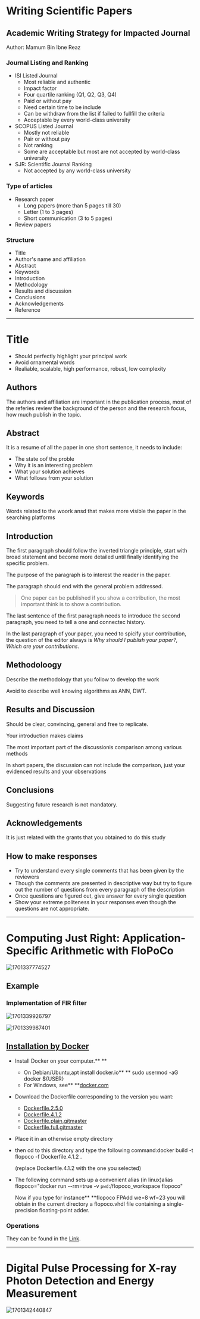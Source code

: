 # Writing Scientific Papers

## Academic Writing Strategy for Impacted Journal

Author: Mamum Bin Ibne Reaz

### Journal Listing and Ranking

- ISI Listed Journal
  - Most reliable and authentic
  - Impact factor
  - Four quartile ranking (Q1, Q2, Q3, Q4)
  - Paid or without pay
  - Need certain time to be include
  - Can be withdraw from the list if failed to fullfill the criteria
  - Acceptable by every world-class university
- SCOPUS Listed Journal
  - Mostly not reliable
  - Pair or without pay
  - Not ranking
  - Some are acceptable but most are not accepted by world-class university
- SJR: Scientific Journal Ranking
  - Not accepted by any world-class university

### Type of articles

- Research paper
  - Long papers (more than 5 pages till 30)
  - Letter (1 to 3 pages)
  - Short communication (3 to 5 pages)
- Review papers

### Structure

- Title
- Author's name and affiliation
- Abstract
- Keywords
- Introduction
- Methodology
- Results and discussion
- Conclusions
- Acknowledgements
- Reference

---

# Title

- Should perfectly highlight your principal work
- Avoid ornamental words
- Realiable, scalable, high performance, robust, low complexity

## Authors

The authors and affiliation are important in the publication process, most of the referies review the background of the person and the research focus, how much publish in the topic.

## Abstract

It is a resume of all the paper in one short sentence, it needs to include:

- The state oof the proble
- Why it is an interesting problem
- What your solution achieves
- What follows from your solution

## Keywords

Words related to the woork ansd that makes more visible the paper in the searching platforms

## Introduction

The first paragraph should follow the inverted triangle principle, start with broad statement and become more detailed until finally identifying the specific problem. 

The purpose of the paragraph is to interest the reader in the paper.

The paragraph should end with the general problem addressed.

> One paper can be published if you show a contribution, the most important think is to show a contribution.

The last sentence of the first paragraph needs to introduce the second paragraph, you need to tell a one and connectec history.

In the last paragraph of your paper, you need to spicify your contribution, the question of the editor always is *Why should I publish your paper?*, *Which are your contributions*.

## Methodoloogy

Describe the methodology that you follow to develop the work

Avoid to describe well knowing algorithms as ANN, DWT.

## Results and Discussion

Should be clear, convincing, general and free to replicate.

Your introduction makes claims

The most important part of the discussionis comparison among various methods

In short papers, the discussion can not include the comparison, just your evidenced results and your observations

## Conclusions

Suggesting future research is not mandatory.

## Acknowledgements

It is just related with the grants that you obtained to do this study

## How to make responses

- Try to understand every single comments that has been given by the reviewers
- Though the comments are presented in descriptive way but try to figure out the number of questions from every paragraph of the description
- Once questions are figured out, give answer for every single question
- Show your extreme politeness in your responses even though the questions are not appropriate.

---

# Computing Just Right: Application-Specific Arithmetic with FloPoCo

![1701337774527](image/Dia_09/1701337774527.png)

## Example

### Implementation of FIR filter

![1701339926797](image/Dia_09/1701339926797.png)

![1701339987401](image/Dia_09/1701339987401.png)



## [Installation by Docker]()

* Install Docker on your computer.** **

  * On Debian/Ubuntu,apt install docker.io** **
    sudo usermod -aG docker ${USER}
  * For Windows, see** **[docker.com](https://www.docker.com/)
* Download the Dockerfile corresponding to the version you want:

  * [Dockerfile.2.5.0](http://flopoco.org/Docker/Dockerfile.2.5.0)
  * [Dockerfile.4.1.2](http://flopoco.org/Docker/Dockerfile.4.1.2)
  * [Dockerfile.plain.gitmaster](http://flopoco.org/Docker/Dockerfile.plain.gitmaster)
  * [Dockerfile.full.gitmaster](http://flopoco.org/Docker/Dockerfile.full.gitmaster)
* Place it in an otherwise empty directory
* then cd to this directory and type the following command:docker build -t flopoco -f Dockerfile.4.1.2 .

  (replace Dockerfile.4.1.2 with the one you selected)
* The following command sets up a convenient alias (in linux)alias flopoco="docker run --rm=true -v `pwd`:/flopoco_workspace flopoco"

  Now if you type for instance** **flopoco FPAdd we=8 wf=23
  you will obtain in the current directory a flopoco.vhdl file containing a single-precision floating-point adder.

### Operations

They can be found in the [Link](http://flopoco.org/operators_4.1.html).

---

# Digital Pulse Processing for X-ray Photon Detection and Energy Measurement

![1701342440847](image/Dia_09/1701342440847.png)
